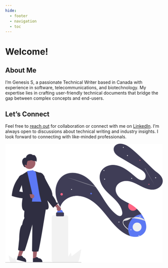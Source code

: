 ```yaml
---
hide:
  - footer
  - navigation
  - toc
---
```


# Welcome!

## **About Me**

I’m Genesis S, a passionate Technical Writer based in Canada with experience
in software, telecommunications, and biotechnology. My expertise lies in
crafting user-friendly technical documents that bridge the gap between complex
concepts and end-users.

## **Let’s Connect**

Feel free to [reach out](mailto:genesis.writing4fun@gmail.com) for collaboration or
connect with me on [LinkedIn](https://www.linkedin.com/in/genesis-sorto/). I’m always open to discussions about technical writing and industry insights. I look forward to connecting with like-minded professionals.

![Person pushing button and space graphic](./assets/img/homepage-portfolio-image.svg)